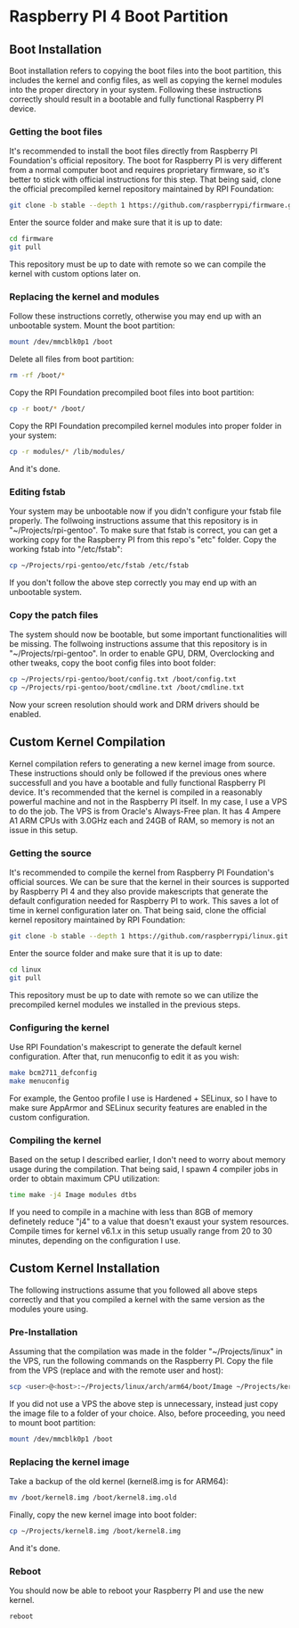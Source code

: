 # Raspberry PI 4 Boot Partition

## Boot Installation
Boot installation refers to copying the boot files into the boot partition, this includes the kernel and config files, as well as copying the kernel modules into the proper directory in your system.
Following these instructions correctly should result in a bootable and fully functional Raspberry PI device.

### Getting the boot files
It's recommended to install the boot files directly from Raspberry PI Foundation's official repository.
The boot for Raspberry PI is very different from a normal computer boot and requires proprietary firmware, so it's better to stick with official instructions for this step.
That being said, clone the official precompiled kernel repository maintained by RPI Foundation:
```sh
git clone -b stable --depth 1 https://github.com/raspberrypi/firmware.git
```
Enter the source folder and make sure that it is up to date:
```sh
cd firmware
git pull
```
This repository must be up to date with remote so we can compile the kernel with custom options later on.

### Replacing the kernel and modules
Follow these instructions corretly, otherwise you may end up with an unbootable system.
Mount the boot partition:
```sh
mount /dev/mmcblk0p1 /boot
```
Delete all files from boot partition:
```sh
rm -rf /boot/*
```
Copy the RPI Foundation precompiled boot files into boot partition:
```sh
cp -r boot/* /boot/
```
Copy the RPI Foundation precompiled kernel modules into proper folder in your system:
```sh
cp -r modules/* /lib/modules/
```
And it's done.

### Editing fstab
Your system may be unbootable now if you didn't configure your fstab file properly.
The follwoing instructions assume that this repository is in "~/Projects/rpi-gentoo".
To make sure that fstab is correct, you can get a working copy for the Raspberry PI from this repo's "etc" folder.
Copy the working fstab into "/etc/fstab":
```sh
cp ~/Projects/rpi-gentoo/etc/fstab /etc/fstab 
```
If you don't follow the above step correctly you may end up with an unbootable system.

### Copy the patch files
The system should now be bootable, but some important functionalities will be missing.
The follwoing instructions assume that this repository is in "~/Projects/rpi-gentoo".
In order to enable GPU, DRM, Overclocking and other tweaks, copy the boot config files into boot folder:
```sh
cp ~/Projects/rpi-gentoo/boot/config.txt /boot/config.txt
cp ~/Projects/rpi-gentoo/boot/cmdline.txt /boot/cmdline.txt 
```
Now your screen resolution should work and DRM drivers should be enabled.

## Custom Kernel Compilation
Kernel compilation refers to generating a new kernel image from source.
These instructions should only be followed if the previous ones where successfull and you have a bootable and fully functional Raspberry PI device.
It's recommended that the kernel is compiled in a reasonably powerful machine and not in the Raspberry PI itself.
In my case, I use a VPS to do the job. The VPS is from Oracle's Always-Free plan. It has 4 Ampere A1 ARM CPUs with 3.0GHz each and 24GB of RAM, so memory is not an issue in this setup.

### Getting the source
It's recommended to compile the kernel from Raspberry PI Foundation's official sources.
We can be sure that the kernel in their sources is supported by Raspberry PI 4 and they also provide makescripts that generate the default configuration needed for Raspberry PI to work. This saves a lot of time in kernel configuration later on.
That being said, clone the official kernel repository maintained by RPI Foundation:
```sh
git clone -b stable --depth 1 https://github.com/raspberrypi/linux.git 
```
Enter the source folder and make sure that it is up to date:
```sh
cd linux
git pull
```
This repository must be up to date with remote so we can utilize the precompiled kernel modules we installed in the previous steps.

### Configuring the kernel
Use RPI Foundation's makescript to generate the default kernel configuration. After that, run menuconfig to edit it as you wish:
```sh
make bcm2711_defconfig
make menuconfig
```
For example, the Gentoo profile I use is Hardened + SELinux, so I have to make sure AppArmor and SELinux security features are enabled in the custom configuration.

### Compiling the kernel
Based on the setup I described earlier, I don't need to worry about memory usage during the compilation.
That being said, I spawn 4 compiler jobs in order to obtain maximum CPU utilization:
```sh
time make -j4 Image modules dtbs
```
If you need to compile in a machine with less than 8GB of memory definetely reduce "j4" to a value that doesn't exaust your system resources.
Compile times for kernel v6.1.x in this setup usually range from 20 to 30 minutes, depending on the configuration I use.

## Custom Kernel Installation
The following instructions assume that you followed all above steps correctly and that you compiled a kernel with the same version as the modules youre using.

### Pre-Installation
Assuming that the compilation was made in the folder "~/Projects/linux" in the VPS, run the following commands on the Raspberry PI.
Copy the file from the VPS (replace <user> and <host> with the remote user and host):
```sh
scp <user>@<host>:~/Projects/linux/arch/arm64/boot/Image ~/Projects/kernel8.img
```
If you did not use a VPS the above step is unnecessary, instead just copy the image file to a folder of your choice.
Also, before proceeding, you need to mount boot partition:
```sh
mount /dev/mmcblk0p1 /boot
```

### Replacing the kernel image
Take a backup of the old kernel (kernel8.img is for ARM64): 
```sh
mv /boot/kernel8.img /boot/kernel8.img.old
```
Finally, copy the new kernel image into boot folder:
```sh
cp ~/Projects/kernel8.img /boot/kernel8.img
```
And it's done.

### Reboot
You should now be able to reboot your Raspberry PI and use the new kernel.
```sh
reboot
```

